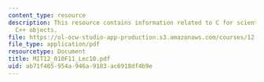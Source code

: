 ```yaml
---
content_type: resource
description: This resource contains information related to C for scientific uses and
  C++ objects.
file: https://ol-ocw-studio-app-production.s3.amazonaws.com/courses/12-010-computational-methods-of-scientific-programming-fall-2011/ab71f485954a946a9183ac6918df4b9e_MIT12_010F11_Lec10.pdf
file_type: application/pdf
resourcetype: Document
title: MIT12_010F11_Lec10.pdf
uid: ab71f485-954a-946a-9183-ac6918df4b9e
---
```

